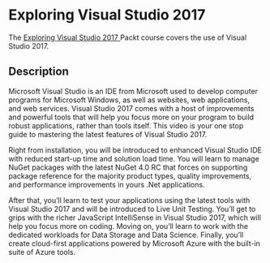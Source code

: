 # Exploring Visual Studio 2017 

The [Exploring Visual Studio 2017 ](https://www.pluralsight.com/courses/modern-software-architecture-domain-models-cqrs-event-sourcing) Packt course covers the use of Visual Studio 2017.

## Description
Microsoft Visual Studio is an IDE from Microsoft used to develop computer programs for Microsoft Windows, as well as websites, web applications, and web services. Visual Studio 2017 comes with a host of improvements and powerful tools that will help you focus more on your program to build robust applications, rather than tools itself. This video is your one stop guide to mastering the latest features of Visual Studio 2017.

Right from installation, you will be introduced to enhanced Visual Studio IDE with reduced start-up time and solution load time. You will learn to manage NuGet packages with the latest NuGet 4.0 RC that forces on supporting package reference for the majority product types, quality improvements, and performance improvements in yours .Net applications.

After that, you’ll learn to test your applications using the latest tools with Visual Studio 2017 and will be introduced to Live Unit Testing. You’ll get to grips with the richer JavaScript IntelliSense in Visual Studio 2017, which will help you focus more on coding. Moving on, you’ll learn to work with the dedicated workloads for Data Storage and Data Science. Finally, you’ll create cloud-first applications powered by Microsoft Azure with the built-in suite of Azure tools.